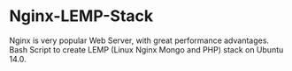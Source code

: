 # Nginx-LEMP-Stack
Nginx is very popular Web Server, with great performance advantages. Bash Script to create LEMP (Linux Nginx Mongo and PHP) stack on Ubuntu 14.0. 
